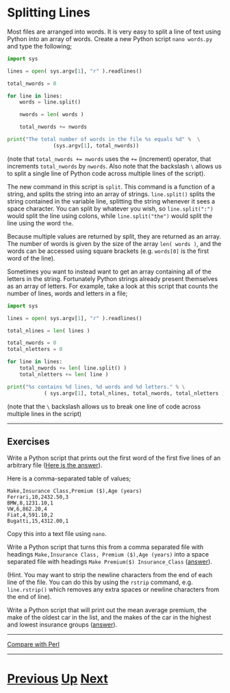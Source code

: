 # Splitting Lines

Most files are arranged into words. It is very easy to split a line of text using Python into an array of words. Create a new Python script `nano words.py` and type the following;

```python
import sys

lines = open( sys.argv[1], "r" ).readlines()

total_nwords = 0

for line in lines:
    words = line.split()

    nwords = len( words )

    total_nwords += nwords

print("The total number of words in the file %s equals %d" %  \
               (sys.argv[1], total_nwords))
```

(note that `total_nwords += nwords` uses the `+=` (increment) operator, that increments `total_nwords` by `nwords`. Also note that the backslash `\` allows us to split a single line of Python code across multiple lines of the script).

The new command in this script is `split`. This command is a function of a string, and splits the string into an array of strings. `line.split()` splits the string contained in the variable line, splitting the string whenever it sees a space character. You can split by whatever you wish, so `line.split(":")` would split the line using colons, while `line.split("the")` would split the line using the word `the`.

Because multiple values are returned by split, they are returned as an array. The number of words is given by the size of the array `len( words )`, and the words can be accessed using square brackets (e.g. `words[0]` is the first word of the line).

Sometimes you want to instead want to get an array containing all of the letters in the string. Fortunately Python strings already present themselves as an array of letters. For example, take a look at this script that counts the number of lines, words and letters in a file;

```python
import sys

lines = open( sys.argv[1], "r" ).readlines()

total_nlines = len( lines )

total_nwords = 0
total_nletters = 0

for line in lines:
    total_nwords += len( line.split() )
    total_nletters += len( line )

print("%s contains %d lines, %d words and %d letters." % \
            ( sys.argv[1], total_nlines, total_nwords, total_nletters ))
```

(note that the `\` backslash allows us to break one line of code across multiple lines in the script)

***

## Exercises

Write a Python script that prints out the first word of the first five lines of an arbitrary file ([Here is the answer](splitting_answer1.md)).

Here is a comma-separated table of values;

    Make,Insurance Class,Premium ($),Age (years)
    Ferrari,10,2432.50,3
    BMW,8,1231.10,1
    VW,6,862.20,4
    Fiat,4,591.10,2
    Bugatti,15,4312.00,1

Copy this into a text file using `nano`.

Write a Python script that turns this from a comma separated file with headings `Make,Insurance Class, Premium ($),Age (years)` into a space separated file with headings `Make Premium($) Insurance_Class` ([answer](splitting_answer2.md)).

(Hint. You may want to strip the newline characters from the end of each line of the file. You can do this by using the `rstrip` command, e.g. `line.rstrip()` which removes any extra spaces or newline characters from the end of line).

Write a Python script that will print out the mean average premium, the make of the oldest car in the list, and the makes of the car in the highest and lowest insurance groups ([answer](splitting_answer3.md)).

***

[Compare with Perl](../beginning_perl/splitting.md)

***

# [Previous](writing.md) [Up](README.md) [Next](searching.md)
